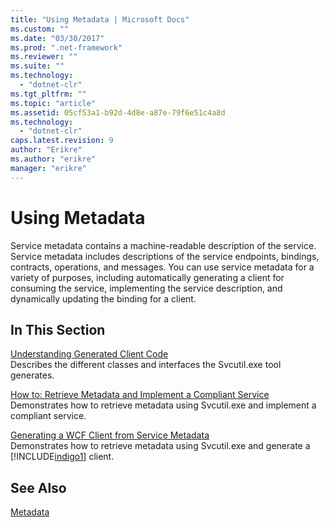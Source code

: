 ```yaml
---
title: "Using Metadata | Microsoft Docs"
ms.custom: ""
ms.date: "03/30/2017"
ms.prod: ".net-framework"
ms.reviewer: ""
ms.suite: ""
ms.technology: 
  - "dotnet-clr"
ms.tgt_pltfrm: ""
ms.topic: "article"
ms.assetid: 05cf53a1-b92d-4d8e-a87e-79f6e51c4a8d
ms.technology: 
  - "dotnet-clr"
caps.latest.revision: 9
author: "Erikre"
ms.author: "erikre"
manager: "erikre"
---
```

# Using Metadata
Service metadata contains a machine-readable description of the service. Service metadata includes descriptions of the service endpoints, bindings, contracts, operations, and messages. You can use service metadata for a variety of purposes, including automatically generating a client for consuming the service, implementing the service description, and dynamically updating the binding for a client.  
  
## In This Section  
 [Understanding Generated Client Code](../../../../docs/framework/wcf/feature-details/understanding-generated-client-code.md)  
 Describes the different classes and interfaces the Svcutil.exe tool generates.  
  
 [How to: Retrieve Metadata and Implement a Compliant Service](../../../../docs/framework/wcf/feature-details/how-to-retrieve-metadata-and-implement-a-compliant-service.md)  
 Demonstrates how to retrieve metadata using Svcutil.exe and implement a compliant service.  
  
 [Generating a WCF Client from Service Metadata](../../../../docs/framework/wcf/feature-details/generating-a-wcf-client-from-service-metadata.md)  
 Demonstrates how to retrieve metadata using Svcutil.exe and generate a [!INCLUDE[indigo1](../../../../includes/indigo1-md.md)] client.  
  
## See Also  
 [Metadata](../../../../docs/framework/wcf/feature-details/metadata.md)